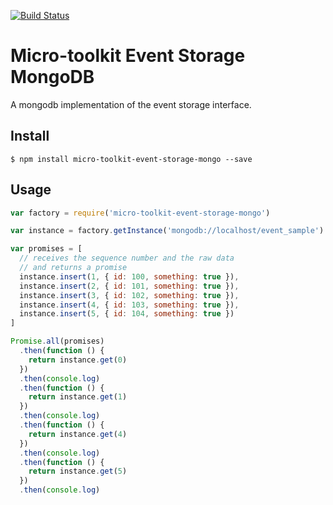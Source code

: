 [![Build Status](https://travis-ci.org/micro-toolkit/event-storage-mongo.svg?branch=master)](https://travis-ci.org/micro-toolkit/event-storage-mongo)

# Micro-toolkit Event Storage MongoDB

A mongodb implementation of the event storage interface.

## Install

    $ npm install micro-toolkit-event-storage-mongo --save

## Usage

```javascript
var factory = require('micro-toolkit-event-storage-mongo')

var instance = factory.getInstance('mongodb://localhost/event_sample')

var promises = [
  // receives the sequence number and the raw data
  // and returns a promise
  instance.insert(1, { id: 100, something: true }),
  instance.insert(2, { id: 101, something: true }),
  instance.insert(3, { id: 102, something: true }),
  instance.insert(4, { id: 103, something: true }),
  instance.insert(5, { id: 104, something: true })
]

Promise.all(promises)
  .then(function () {
    return instance.get(0)
  })
  .then(console.log)
  .then(function () {
    return instance.get(1)
  })
  .then(console.log)
  .then(function () {
    return instance.get(4)
  })
  .then(console.log)
  .then(function () {
    return instance.get(5)
  })
  .then(console.log)
```
